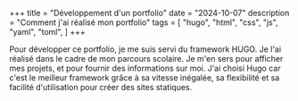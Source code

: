 +++
title = "Développement d'un portfolio"
date = "2024-10-07"
description = "Comment j'ai réalisé mon portfolio"
tags = [
    "hugo",
    "html",
    "css",
    "js",
    "yaml",
    "toml",
]
+++

Pour développer ce portfolio, je me suis servi du framework HUGO. 
Je l'ai réalisé dans le cadre de mon parcours scolaire.
Je m'en sers pour afficher mes projets, et pour fournir des informations sur moi.
J'ai choisi Hugo car c'est le meilleur framework grâce à sa vitesse inégalée, sa flexibilité et sa facilité d'utilisation pour créer des sites statiques.


